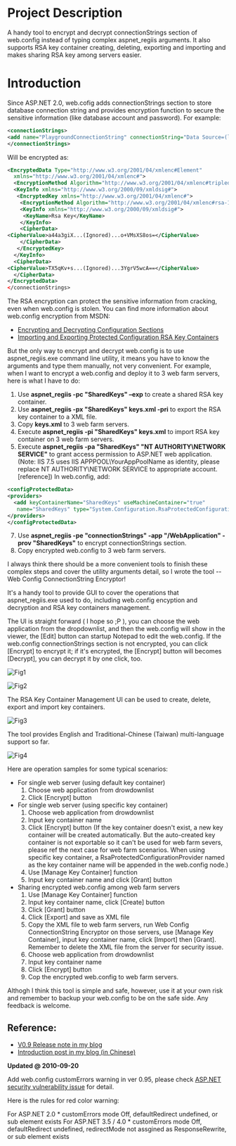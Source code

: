 Project Description
====
A handy tool to encrypt and decrypt connectionStrings section of web.config instead of typing complex aspnet_regiis arguments. It also supports RSA key container creating, deleting, exporting and importing and makes sharing RSA key among servers easier.

Introduction
====
Since ASP.NET 2.0, web.cofig adds connectionStrings section to store database connection string and provides encryption function to secure the sensitive information (like database account and password).  For example:

````xml
<connectionStrings>
<add name="PlaygroundConnectionString" connectionString="Data Source=(local);Initial Catalog=Playground;Integrated Security=True" providerName="System.Data.SqlClient" />
</connectionStrings>
````

Will be encrypted as:

````xml
<EncryptedData Type="http://www.w3.org/2001/04/xmlenc#Element"
  xmlns="http://www.w3.org/2001/04/xmlenc#">
  <EncryptionMethod Algorithm="http://www.w3.org/2001/04/xmlenc#tripledes-cbc" />
  <KeyInfo xmlns="http://www.w3.org/2000/09/xmldsig#">
   <EncryptedKey xmlns="http://www.w3.org/2001/04/xmlenc#">
    <EncryptionMethod Algorithm="http://www.w3.org/2001/04/xmlenc#rsa-1_5" />
    <KeyInfo xmlns="http://www.w3.org/2000/09/xmldsig#">
     <KeyName>Rsa Key</KeyName>
    </KeyInfo>
    <CipherData>
<CipherValue>a44a3giX...(Ignored)...o+VMsXS8os=</CipherValue>
    </CipherData>
   </EncryptedKey>
  </KeyInfo>
  <CipherData>
<CipherValue>TX5qKv+s...(Ignored)...3YgrV5wcA==</CipherValue>
  </CipherData>
</EncryptedData>
</connectionStrings>
````

The RSA encryption can protect the sensitive information from cracking, even when web.config is stolen.  You can find more information about web.config encryption from MSDN:

* [Encrypting and Decrypting Configuration Sections](http://msdn.microsoft.com/en-us/library/zhhddkxy.aspx)
* [Importing and Exporting Protected Configuration RSA Key Containers](http://msdn.microsoft.com/en-us/library/yxw286t2.aspx)

But the only way to encrypt and decrypt web.config is to use aspnet_regiis.exe command line utility, it means you have to know the arguments and type them manually, not very convenient.  For example, when I want to encrypt a web.config and deploy it to 3 web farm servers, here is what I have to do:

1. Use **aspnet_regiis -pc "SharedKeys" –exp** to create a shared RSA key container.
2. Use **aspnet_regiis -px "SharedKeys" keys.xml -pri** to export the RSA key container to a XML file.
3. Copy **keys.xml** to 3 web farm servers.
4. Execute **aspnet_regiis -pi "SharedKeys" keys.xml** to import RSA key container on 3 web farm servers.
5. Execute **aspnet_regiis -pa "SharedKeys" "NT AUTHORITY\NETWORK SERVICE"** to grant access permission to ASP.NET web application.  (Note: IIS 7.5 uses IIS APPPOOL\YourAppPoolName as identity, please replace NT AUTHORITY\NETWORK SERVICE to appropriate account. [reference])
In web.config, add:
````xml
<configProtectedData>
<providers>
  <add keyContainerName="SharedKeys" useMachineContainer="true"
   name="SharedKeys" type="System.Configuration.RsaProtectedConfigurationProvider,System.Configuration, Version=2.0.0.0, Culture=neutral, PublicKeyToken=b03f5f7f11d50a3a" />
</providers>
</configProtectedData>
````
7. Use **aspnet_regiis -pe "connectionStrings" -app "/WebApplication" -prov "SharedKeys"** to encrypt connectionStrings section.
8. Copy encrypted web.config to 3 web farm servers.

I always think there should be a more convenient tools to finish these complex steps and cover the utility arguments detail, so I wrote the tool -- Web Config ConnectionString Encryptor!

It's a handy tool to provide GUI to cover the operations that aspnet_regiis.exe used to do, including web.config encyption and decryption and RSA key containers management.

The UI is straight forward ( I hope so ;P ), you can choose the web application from the dropdownlist, and then the web.config will show in the viewer, the [Edit] button can startup Notepad to edit the web.config.  If the web.config connectionStrings section is not encrypted, you can click [Encrypt] to encrypt it;  if it's encrypted, the [Encrypt] button will becomes [Decrypt], you can decrypt it by one click, too.

![Fig1](http://www.darkthread.net/photos/0972-7132-o.gif)

![Fig2](http://www.darkthread.net/photos/0973-967e-o.gif)

The RSA Key Container Management UI can be used to create, delete, export and import key containers.

![Fig3](http://www.darkthread.net/photos/0974-b009-o.gif)

The tool provides English and Traditional-Chinese (Taiwan) multi-language support so far.

![Fig4](http://www.darkthread.net/photos/0975-3613-o.gif)


Here are operation samples for some typical scenarios:

+ For single web server (using default key container)
  1. Choose web application from drowdownlist
  2. Click [Encrypt] button
+ For single web server (using specific key container)
  1. Choose web application from drowdownlist
  2. Input key container name
  3. Click [Encrypt] button
(If the key container doesn't exist, a new key container will be created automatically.  But the auto-created key container is not exportable so it can't be used for web farm severs, please ref the next case for web farm scenarios.  When using specific key container, a RsaProtectedConfigurationProvider named as the key container name will be appended in the web.config <configProtectedData><providers> node.)
  4. Use [Manage Key Container] function
  5. Input key container name and click [Grant] button
+ Sharing encrypted web.config among web farm servers
  1. Use [Manage Key Container] function
  2. Input key container name, click [Create] button
  3. Click [Grant] button
  4. Click [Export] and save as XML file
  5. Copy the XML file to web farm servers, run Web Config ConnectionString Encryptor on those servers, use [Manage Key Container], input key container name, click [Import] then [Grant].  Remember to delete the XML file from the server for security issue.
  6. Choose web application from drowdownlist
  7. Input key container name
  8. Click [Encrypt] button
  9. Cop the encrypted web.config to web farm servers.

Althogh I think this tool is simple and safe, however, use it at your own risk and remember to backup your web.config to be on the safe side.  Any feedback is welcome.

Reference:
----

* [V0.9 Release note in my blog](http://blog.darkthread.net/post-2010-08-29-web-config-connstr-encryptor-v09.aspx)
* [Introduction post in my blog (in Chinese)](http://blog.darkthread.net/post-2010-08-29-web-config-connstr-encryptor-v09-cht.aspx)

**Updated @ 2010-09-20**

Add web.config customErrors warning in ver 0.95, please check [ASP.NET security vulnerability issue](https://weblogs.asp.net/scottgu/important-asp-net-security-vulnerability) for detail.

Here is the rules for red color warning:

For ASP.NET 2.0 
    * customErrors mode Off, defaultRedirect undefined, or <error> sub element exists
For ASP.NET 3.5 / 4.0 
    * customErrors mode Off, defaultRedirect undefined, redirectMode not assgined as ResponseRewrite, or <error> sub element exists


